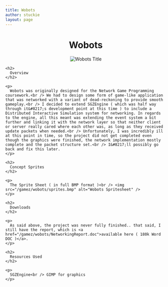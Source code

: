 ```yaml
---
title: Wobots
author: stuckie
layout: page
---
```

<div style="text-align: center;">
  <h1>
    Wobots
  </h1>
  
  <p>
    <img src="/gamez/wobots/title.png" alt="Wobots Title" /> </div> 
    
    <h2>
      Overview
    </h2>
    
    <p>
      Wobots was originally designed for the Network Game Programming coursework.<br /> We had to design some form of game-like application that was networked with a variant of dead-reckoning to provide smooth gameplay.<br /> I decided to extend SGZEngine ( which was half way through it&#8217;s development point at this time ) to include a Distributed Interactive Simulation system for networking. In regards to the engine, all this meant was extending the event system a bit further and linking it with the network layer so that neither client or server really cared where each other was, as long as they received update packets when needed.<br /> Unfortunately, I was incredibly ill at this point in time, so the project did not get completed even though the graphics were finished, the network implementation mostly complete and the packet structure set.<br /> I&#8217;ll possibly go back and fix this later.
    </p>
    
    <h2>
      Concept Sprites
    </h2>
    
    <p>
      The Sprite Sheet ( in full BMP format )<br /> <img src="/gamez/wobots/sprites.bmp" alt="Wobots Spritesheet" />
    </p>
    
    <h2>
      Downloads
    </h2>
    
    <p>
      As said above, the project was never fully finished.. that said, I still have the report, which is <a href="/gamez/wobots/NetworkingReport.doc">available here ( 180k Word DOC )</a>.
    </p>
    
    <h2>
      Resources Used
    </h2>
    
    <p>
      SGZEngine<br /> GIMP for graphics
    </p>